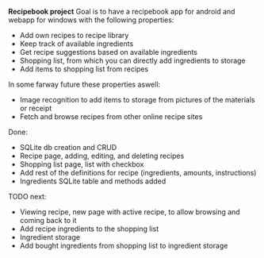 **Recipebook project**
Goal is to have a recipebook app for android and webapp for windows with the following properties:
- Add own recipes to recipe library
- Keep track of available ingredients
- Get recipe suggestions based on available ingredients
- Shopping list, from which you can directly add ingredients to storage
- Add items to shopping list from recipes

In some farway future these properties aswell:
- Image recognition to add items to storage from pictures of the materials or receipt
- Fetch and browse recipes from other online recipe sites

Done:
- SQLite db creation and CRUD
- Recipe page, adding, editing, and deleting recipes
- Shopping list page, list with checkbox
- Add rest of the definitions for recipe (ingredients, amounts, instructions)
- Ingredients SQLite table and methods added

TODO next:

- Viewing recipe, new page with active recipe, to allow browsing and coming back to it
- Add recipe ingredients to the shopping list
- Ingredient storage
- Add bought ingredients from shopping list to ingredient storage
